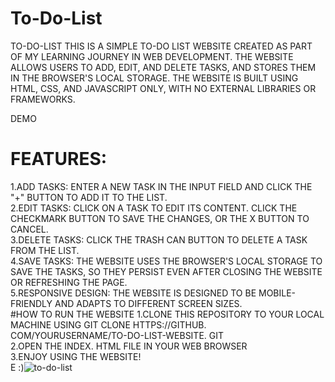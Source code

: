 # To-Do-List
TO-DO-LIST
THIS IS A SIMPLE TO-DO LIST WEBSITE CREATED AS PART OF MY LEARNING JOURNEY IN WEB DEVELOPMENT. THE WEBSITE ALLOWS USERS TO ADD, EDIT, AND DELETE TASKS, AND STORES THEM IN THE BROWSER'S LOCAL STORAGE. THE WEBSITE IS BUILT USING HTML, CSS, AND JAVASCRIPT ONLY, WITH NO EXTERNAL LIBRARIES OR FRAMEWORKS. 

DEMO
[](https://to-do-listt1.netlify.app/)

 # FEATURES:
  1.ADD TASKS: ENTER A NEW TASK IN THE INPUT FIELD AND CLICK THE "+" BUTTON TO ADD IT TO THE LIST.   
  2.EDIT TASKS: CLICK ON A TASK TO EDIT ITS CONTENT. CLICK THE CHECKMARK BUTTON TO SAVE THE CHANGES, OR THE X BUTTON TO CANCEL.   
  3.DELETE TASKS: CLICK THE TRASH CAN BUTTON TO DELETE A TASK FROM THE LIST.   
  4.SAVE TASKS: THE WEBSITE USES THE BROWSER'S LOCAL STORAGE TO SAVE THE TASKS, SO THEY PERSIST EVEN AFTER CLOSING THE WEBSITE OR REFRESHING THE PAGE.   
  5.RESPONSIVE DESIGN: THE WEBSITE IS DESIGNED TO BE MOBILE-FRIENDLY AND ADAPTS TO DIFFERENT SCREEN SIZES.   
 #HOW TO RUN THE WEBSITE
 1.CLONE THIS REPOSITORY TO YOUR LOCAL MACHINE USING GIT CLONE HTTPS://GITHUB. COM/YOURUSERNAME/TO-DO-LIST-WEBSITE. GIT   
 2.OPEN THE INDEX. HTML FILE IN YOUR WEB BROWSER  
 3.ENJOY USING THE WEBSITE!   
E :)![to-do-list](https://user-images.githubusercontent.com/77582313/232078079-7313ed08-c530-4897-adf5-926487063b11.png)


